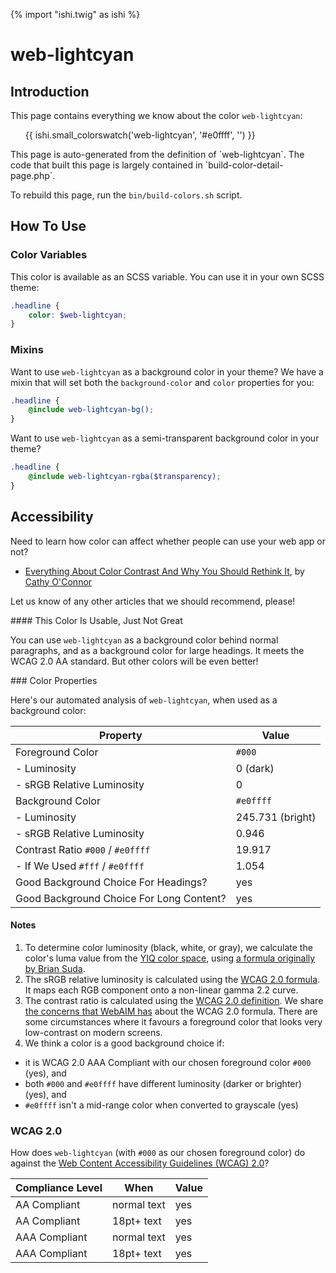 {% import "ishi.twig" as ishi %}
# web-lightcyan

## Introduction

This page contains everything we know about the color `web-lightcyan`:

<div class="grid">
    <div class="cell">
        <div class="swatch">
            <ul>
                {{ ishi.small_colorswatch('web-lightcyan', '#e0ffff', '') }}
            </ul>
        </div>
    </div>
</div>

<div class="callout attention" markdown="1">
This page is auto-generated from the definition of `web-lightcyan`. The code that built this page is largely contained in `build-color-detail-page.php`.

To rebuild this page, run the `bin/build-colors.sh` script.
</div>

## How To Use

### Color Variables

This color is available as an SCSS variable. You can use it in your own SCSS theme:

```scss
.headline {
    color: $web-lightcyan;
}
```

### Mixins

Want to use `web-lightcyan` as a background color in your theme? We have a mixin that will set both the `background-color` and `color` properties for you:

```scss
.headline {
    @include web-lightcyan-bg();
}
```

Want to use `web-lightcyan` as a semi-transparent background color in your theme?

```scss
.headline {
    @include web-lightcyan-rgba($transparency);
}
```

## Accessibility

Need to learn how color can affect whether people can use your web app or not?

* [Everything About Color Contrast And Why You Should Rethink It](https://www.smashingmagazine.com/2014/10/color-contrast-tips-and-tools-for-accessibility/), by [Cathy O'Connor](http://www.twitter.com/cagocon)

Let us know of any other articles that we should recommend, please!
<div class="callout warning" markdown="1">
#### This Color Is Usable, Just Not Great

You can use `web-lightcyan` as a background color behind normal paragraphs, and as a background color for large headings. It meets the WCAG 2.0 AA standard. But other colors will be even better!
</div>
### Color Properties

Here's our automated analysis of `web-lightcyan`, when used as a background color:

Property | Value
---------|------
Foreground Color | `#000`
- Luminosity | 0 (dark)
- sRGB Relative Luminosity | 0
Background Color | `#e0ffff`
- Luminosity | 245.731 (bright)
- sRGB Relative Luminosity | 0.946
Contrast Ratio `#000` / `#e0ffff` | 19.917
- If We Used `#fff` / `#e0ffff` | 1.054
Good Background Choice For Headings? | yes
Good Background Choice For Long Content? | yes

#### Notes

1. To determine color luminosity (black, white, or gray), we calculate the color's luma value from the [YIQ color space](https://en.wikipedia.org/wiki/YIQ), using [a formula originally by Brian Suda](https://24ways.org/2010/calculating-color-contrast/).
1. The sRGB relative luminosity is calculated using the [WCAG 2.0 formula](https://www.w3.org/TR/WCAG20/#relativeluminancedef). It maps each RGB component onto a non-linear gamma 2.2 curve.
1. The contrast ratio is calculated using the [WCAG 2.0 definition](https://www.w3.org/TR/2008/REC-WCAG20-20081211/#contrast-ratiodef). We share [the concerns that WebAIM has](http://webaim.org/blog/wcag-2-1-feedback/) about the WCAG 2.0 formula. There are some circumstances where it favours a foreground color that looks very low-contrast on modern screens.
1. We think a color is a good background choice if:
  - it is WCAG 2.0 AAA Compliant with our chosen foreground color `#000` (yes), and
  - both `#000` and `#e0ffff` have different luminosity (darker or brighter) (yes), and
  - `#e0ffff` isn't a mid-range color when converted to grayscale (yes)

### WCAG 2.0

How does `web-lightcyan` (with `#000` as our chosen foreground color) do against the [Web Content Accessibility Guidelines (WCAG) 2.0](https://www.w3.org/TR/WCAG20/)?

Compliance Level | When | Value
-----------------|------|------
AA Compliant | normal text | yes
AA Compliant | 18pt+ text | yes
AAA Compliant | normal text | yes
AAA Compliant | 18pt+ text | yes